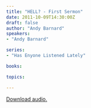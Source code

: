 ```yaml
---
title: "HELL? - First Sermon"
date: 2011-10-09T14:30:00Z
draft: false
author: "Andy Barnard"
speakers:
- "Andy Barnard"

series:
- "Has Enyone Listened Lately"

books:

topics:

---
```

[Download audio.](https://s3.amazonaws.com/highway/sermons/2011_10/09_HELL_-_First_Sermon.mp3)